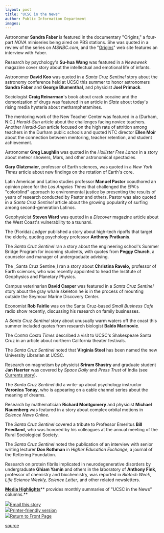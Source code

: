 ```yaml
---
layout: post
title: "UCSC in the News"
author: Public Information Department
images:
---
```


Astronomer **Sandra Faber** is featured in the documentary "Origins," a four-part _NOVA_ miniseries being aired on PBS stations. She was quoted in a review of the series on _MSNBC.com_, and the "[Origins][1]" web site features an interview with Faber.

Research by psychology's **Su-hua Wang** was featured in a _Newsweek_ magazine cover story about the intellectual and emotional life of infants.

Astronomer **David Koo** was quoted in a _Santa Cruz Sentinel_ story about the astronomy conference held at UCSC this summer to honor astronomers **Sandra Faber** and **George Blumenthal**, and physicist **Joel Primack**.

Sociologist **Craig Reinarman**'s book about crack cocaine and the demonization of drugs was featured in an article in _Slate_ about today's rising media hysteria about methamphetamines.

The mentoring work of the New Teacher Center was featured in a (Durham, N.C.) _Herald-Sun_ article about the challenges facing novice teachers. Another _Herald-Sun_ article focused on the high rate of attrition among teachers in the Durham public schools and quoted NTC director **Ellen Moir** about the connection between mentoring, teacher retention, and student achievement.

Astronomer **Greg Laughlin** was quoted in the _Hollister Free Lance_ in a story about meteor showers, Mars, and other astronomical spectacles.

**Gary Glatzmaier**, professor of Earth sciences, was quoted in a _New York Times_ article about new findings on the rotation of Earth's core.

Latin American and Latino studies professor **Manuel Pastor** coauthored an opinion piece for the _Los Angeles Times_ that challenged the EPA's "colorblind" approach to environmental justice by presenting the results of years of research conducted by Pastor and others. Pastor was also quoted in a _Santa Cruz Sentinel_ article about the growing popularity of surfing among second-generation Latinos.

Geophysicist **Steven Ward** was quoted in a _Discover_ magazine article about the West Coast's vulnerability to a tsunami.

The (Florida) _Ledger_ published a story about high-tech ripoffs that target the elderly, quoting psychology professor **Anthony Pratkanis**.

The _Santa Cruz Sentinel_ ran a story about the engineering school's Summer Bridge Program for incoming students, with quotes from **Peggy Church**, a counselor and manager of undergraduate advising.

The _Santa Cruz Sentine_l ran a story about **Christina Ravelo,** professor of Earth sciences, who was recently appointed to head the Institute of Geophysics and Planetary Physics.

Campus veterinarian **David Casper** was featured in a _Santa Cruz Sentinel_ story about the gray whale skeleton he is in the process of mounting outside the Seymour Marine Discovery Center.

Economist **Rob Fairlie** was on the Santa Cruz-based _Small Business Cafe_ radio show recently, discussing his research on family businesses.

A _Santa Cruz Sentinel_ story about unusually warm waters off the coast this summer included quotes from research biologist **Baldo Marinovic**.

The _Contra Costa Times_ described a visit to UCSC's Shakespeare Santa Cruz in an article about northern California theater festivals.

The _Santa Cruz Sentinel_ noted that **Virginia Steel** has been named the new University Librarian at UCSC.

Research on magnetism by physicist **Sriram Shastry** and graduate student **Jan Haerter** was covered by _Space Daily_ and _Press Trust_ of India (see [Currents story][2]).

The _Santa Cruz Sentinel_ did a write-up about psychology instructor **Veronica Tonay**, who is appearing on a cable channel series about the meaning of dreams.

Research by mathematician **Richard Montgomery** and physicist **Michael Nauenberg** was featured in a story about complex orbital motions in _Science News Online_.

The _Santa Cruz Sentinel_ covered a tribute to Professor Emeritus **Bill Friedland,** who was honored by his colleagues at the annual meeting of the Rural Sociological Society.

The _Santa Cruz Sentinel_ noted the publication of an interview with senior writing lecturer **Don Rothman** in _Higher Education Exchange_, a journal of the Kettering Foundation.

Research on protein fibrils implicated in neurodegenerative disorders by undergraduate **Ghiam Yamin** and others in the laboratory of **Anthony Fink**, professor of chemistry and biochemistry, was reported in _Biotech Week, Life Science Weekly, Science Letter_, and other related newsletters.

[**Media Highlights**][3]** provides monthly summaries of "UCSC in the News" columns.**  

![][4][Email this story][5]  
![][4][Printer-friendly version  
][6]![][4][Return to Front Page][7]

[1]: http://www.pbs.org/wgbh/nova/origins/
[2]: magnetism.asp
[3]: http://www.ucsc.edu/news_events/media_highlights
[4]: ../../images/bulletarrow.gif
[5]: javascript:url();document.f1.submit();
[6]: javascript:popUp();
[7]: http://currents.ucsc.edu/

[source](http://www1.ucsc.edu/currents/05-06/09-05/news.asp "Permalink to news")
